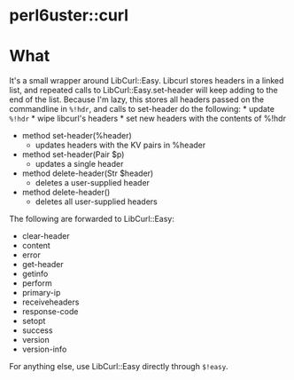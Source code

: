 perl6uster::curl
====================================
# What

It's a small wrapper around LibCurl::Easy. Libcurl stores headers in a linked list, and repeated calls to LibCurl::Easy.set-header will keep adding to the end of the list. Because I'm lazy, this stores all headers passed on the commandline in `%!hdr`, and calls to set-header do the following:
    * update `%!hdr`
    * wipe libcurl's headers
    * set new headers with the contents of %!hdr

* method set-header(%header)
    * updates headers with the KV pairs in %header
* method set-header(Pair $p)
    * updates a single header
* method delete-header(Str $header)
    * deletes a user-supplied header
* method delete-header()
    * deletes all user-supplied headers

The following are forwarded to LibCurl::Easy:
* clear-header
* content
* error
* get-header
* getinfo
* perform
* primary-ip
* receiveheaders
* response-code
* setopt
* success
* version
* version-info

For anything else, use LibCurl::Easy directly through `$!easy`.

